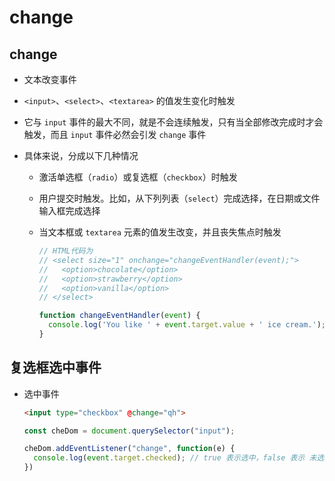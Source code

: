 # change

## change

- 文本改变事件

- `<input>`、`<select>`、`<textarea>` 的值发生变化时触发

- 它与 `input` 事件的最大不同，就是不会连续触发，只有当全部修改完成时才会触发，而且 `input` 事件必然会引发 `change` 事件

- 具体来说，分成以下几种情况

  - 激活单选框（`radio`）或复选框（`checkbox`）时触发

  - 用户提交时触发。比如，从下列列表（`select`）完成选择，在日期或文件输入框完成选择

  - 当文本框或 `textarea` 元素的值发生改变，并且丧失焦点时触发

    ```js
    // HTML代码为
    // <select size="1" onchange="changeEventHandler(event);">
    //   <option>chocolate</option>
    //   <option>strawberry</option>
    //   <option>vanilla</option>
    // </select>

    function changeEventHandler(event) {
      console.log('You like ' + event.target.value + ' ice cream.');
    }
    ```

## 复选框选中事件

- 选中事件

    ```html
    <input type="checkbox" @change="qh">
    ```

    ```js
    const cheDom = document.querySelector("input");

    cheDom.addEventListener("change", function(e) {
      console.log(event.target.checked); // true 表示选中，false 表示 未选中
    })
    ```
